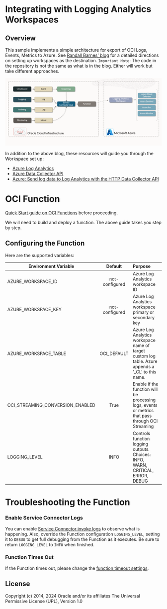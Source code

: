 # Integrating with Logging Analytics Workspaces

##  Overview

This sample implements a simple architecture for export of OCI Logs, Events, Metrics to Azure. 
See [Randall Barnes' blog](https://blogs.oracle.com/cloud-infrastructure/post/using-microsoft-azure-sentinel-siem-tools-with-oci-logging-service) for a 
detailed directions on setting up workspaces as the destination.  `Important Note`: The code in the repository is 
not the same as what is in the blog.  Either will work but take different approaches.

![](images/architecture.workspace.png)

In addition to the above blog, these resources will guide you through the Workspace set up:

- [Azure Log Analytics](https://docs.microsoft.com/en-us/rest/api/loganalytics/)
- [Azure Data Collector API ](https://docs.microsoft.com/en-us/azure/azure-monitor/logs/data-collector-api)
- [Azure: Send log data to Log Analytics with the HTTP Data Collector API](https://docs.microsoft.com/en-us/rest/api/loganalytics/create-request)


# OCI Function

[Quick Start guide on OCI Functions](https://docs.oracle.com/en-us/iaas/Content/Functions/Tasks/functionsquickstartguidestop.htm) before proceeding.

We will need to build and deploy a function.  The above guide takes you step by step.

## Configuring the Function

Here are the supported variables:

| Environment Variable  |    Default     | Purpose                                                                                             |
|-----------------------|:--------------:|:----------------------------------------------------------------------------------------------------|
| AZURE_WORKSPACE_ID    | not-configured | Azure Log Analytics workspace ID                                                                                     |
| AZURE_WORKSPACE_KEY   | not-configured | Azure Log Analytics workspace primary or secondary key                                                                                    |
| AZURE_WORKSPACE_TABLE |  OCI_DEFAULT   | Azure Log Analytics workspace name of target custom log table.  Azure appends a '_CL' to this name. |
| OCI_STREAMING_CONVERSION_ENABLED         |     True      | Enable if the function will be processing logs, events or metrics that pass through OCI Streaming   |
| LOGGING_LEVEL         |      INFO      | Controls function logging outputs.  Choices: INFO, WARN, CRITICAL, ERROR, DEBUG                     |


# Troubleshooting the Function

### Enable Service Connector Logs

You can enable [Service Connector invoke logs](https://docs.oracle.com/en-us/iaas/Content/connector-hub/service-logging.htm) 
to observe what is happening.  Also, override the Function configuration `LOGGING_LEVEL`, setting it to `DEBUG` to
get full debugging from the Function as it executes.  Be sure to return `LOGGING_LEVEL` to `INFO` when finished.


### Function Times Out

If the Function times out, please change the
[function timeout settings](https://docs.oracle.com/en-us/iaas/Content/Functions/Tasks/functionscustomizing.htm).

## License
Copyright (c) 2014, 2024 Oracle and/or its affiliates
The Universal Permissive License (UPL), Version 1.0
